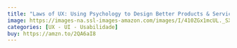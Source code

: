 ```yaml
---
title: "Laws of UX: Using Psychology to Design Better Products & Services"
image: https://images-na.ssl-images-amazon.com/images/I/410ZGx1mcUL._SX331_BO1,204,203,200_.jpg
categories: [UX - UI - Usabilidade]
buy: https://amzn.to/2QA6aI8
---
```

